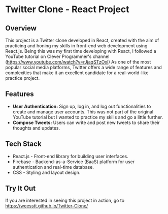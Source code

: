 # Twitter Clone - React Project

## Overview

This project is a Twitter clone developed in React, created with the aim of practicing and honing my skills in front-end web development using React.js. Being this was my first time developing with React, I followed a YouTube tutorial on Clever Programmer's channel (https://www.youtube.com/watch?v=rJjaqSTzOxI) As one of the most popular social media platforms, Twitter offers a wide range of features and complexities that make it an excellent candidate for a real-world-like practice project. 

## Features

- **User Authentication:** Sign up, log in, and log out functionalities to create and manage user accounts. This was not part of the original YouTube tutorial but I wanted to practice my skills and go a little further. 
- **Compose Tweets:** Users can write and post new tweets to share their thoughts and updates.

## Tech Stack

- React.js - Front-end library for building user interfaces.
- Firebase - Backend-as-a-Service (BaaS) platform for user authentication and real-time database.
- CSS - Styling and layout design.

## Try It Out

If you are interested in seeing this project in action, go to https://weesstt.github.io/Twitter-Clone/
